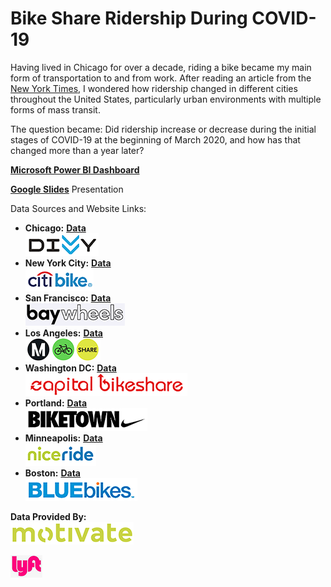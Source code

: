 # Bike Share Ridership During COVID-19
Having lived in Chicago for over a decade, riding a bike became my main form of transportation to and from work. After reading an article from the [New York Times](https://www.nytimes.com/2020/03/14/nyregion/coronavirus-nyc-bike-commute.html
), I wondered how ridership changed in different cities throughout the United States, particularly urban environments with multiple forms of mass transit. 

The question became: Did ridership increase or decrease during the initial stages of COVID-19 at the beginning of March 2020, and how has that changed more than a year later?

[**Microsoft Power BI Dashboard**](https://app.powerbi.com/view?r=eyJrIjoiZjMzM2QwZjEtODdmYS00NDEzLWFjMWMtNWNhMDMzZTcxYTA3IiwidCI6IjEwMWRhNTg3LTE4NDMtNGY1Mi04YjhhLTE3YjA2OWM2NmQzMyIsImMiOjJ9)

[**Google Slides**](https://docs.google.com/presentation/d/178ULE6q6kWReSwQz3VcRTC91yKuVt5MiZrmko5m3J7E/edit?usp=sharing) Presentation


Data Sources and Website Links:
- **Chicago:** [**Data**](https://divvy-tripdata.s3.amazonaws.com/index.html)<br>
[![divvy](./assets/divvy.png)](https://www.divvybikes.com/)
- **New York City:** [**Data**](https://s3.amazonaws.com/tripdata/index.html)<br>
[![citi](./assets/citi.png)](https://account.citibikenyc.com/access-plans)
- **San Francisco:** [**Data**](https://s3.amazonaws.com/baywheels-data/index.html)<br>
[![bay](./assets/baywheels.png)](https://www.lyft.com/bikes/bay-wheels)
- **Los Angeles:** [**Data**](https://bikeshare.metro.net/about/data/)<br>
[![metro](./assets/metro.png)](https://bikeshare.metro.net/)
- **Washington DC:** [**Data**](https://s3.amazonaws.com/capitalbikeshare-data/index.html)<br>
[![capital](./assets/capitalbikeshare.png)](https://www.capitalbikeshare.com/)
- **Portland:** [**Data**](https://s3.amazonaws.com/biketown-tripdata-public/index.html)<br>
[![pdx](./assets/biketown.png)](https://account.biketownpdx.com/access-plans)
- **Minneapolis:** [**Data**](https://s3.amazonaws.com/niceride-data/index.html)<br>
[![niceride](./assets/niceride.png)](https://account.niceridemn.com/access-plans)
- **Boston:** [**Data**](https://s3.amazonaws.com/hubway-data/index.html)<br>
[![bluebike](./assets/bluebike.png)](https://www.bluebikes.com/)

**Data Provided By:**<br>
[![motivate](./assets/motivate2.png)](https://www.motivateco.com/) <br>

[![lyft](./assets/lyft.png)](https://www.lyft.com/bikes) <br>

















